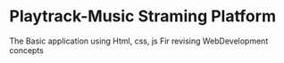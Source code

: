 # Playtrack-Music Straming Platform
The Basic application using Html, css, js Fir revising WebDevelopment  concepts
